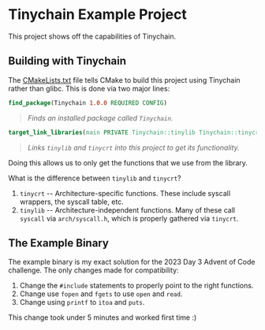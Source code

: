 # Tinychain Example Project

This project shows off the capabilities of Tinychain.

## Building with Tinychain

The [CMakeLists.txt](./CMakeLists.txt) file tells CMake to build this project using Tinychain rather than glibc. This is done via two major lines:

```cmake
find_package(Tinychain 1.0.0 REQUIRED CONFIG)
```

> _Finds an installed package called `Tinychain`._

```cmake
target_link_libraries(main PRIVATE Tinychain::tinylib Tinychain::tinycrt_x86_64)
```

> _Links `tinylib` and `tinycrt` into this project to get its functionality._

Doing this allows us to only get the functions that we use from the library.

What is the difference between `tinylib` and `tinycrt`?

1. `tinycrt` -- Architecture-specific functions. These include syscall wrappers, the syscall table, etc.
2. `tinylib` -- Architecture-independent functions. Many of these call `syscall` via `arch/syscall.h`, which is properly gathered via `tinycrt`.

## The Example Binary

The example binary is my exact solution for the 2023 Day 3 Advent of Code challenge. The only changes made for compatibility:

1. Change the `#include` statements to properly point to the right functions.
2. Change use `fopen` and `fgets` to use `open` and `read`.
3. Change using `printf` to `itoa` and `puts`.

This change took under 5 minutes and worked first time :)
